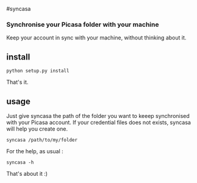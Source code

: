 #syncasa
### Synchronise your Picasa folder with your machine

Keep your account in sync with your machine, without thinking about it.

## install

    python setup.py install

That's it.

## usage

Just give syncasa the path of the folder you want to keeep synchronised with
your Picasa account.
If your credential files does not exists, syncasa will help you create one.

    syncasa /path/to/my/folder

For the help, as usual :

    syncasa -h

That's about it :)
